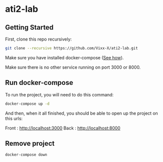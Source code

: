 # ati2-lab

## Getting Started

First, clone this repo recursively:

```bash
git clone --recursive https://github.com/Vixx-X/ati2-lab.git
```

Make sure you have installed docker-compose ([See how](https://docs.docker.com/compose/install/)).

Make sure there is no other service running on port 3000 or 8000.

## Run docker-compose

To run the project, you will need to do this command:

```bash
docker-compose up -d
```

And then, when it all finished, you should be able to open up the project on this urls:

Front : [http://localhost:3000](http://localhost:3000)
Back : [http://localhost:8000](http://localhost:8000)

## Remove project

```bash
docker-compose down
```

